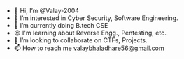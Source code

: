 

- 👋 Hi, I’m @Valay-2004
- 👀 I’m interested in Cyber Security, Software Engineering.
- 🌱 I’m currently doing B.tech CSE
- 😉 I'm learning about Reverse Engg., Pentesting, etc.
- 💞️ I’m looking to collaborate on CTFs, Projects.
- 📫 How to reach me valaybhaladhare56@gmail.com

<!---
Valay-2004/Valay-2004 is a ✨ special ✨ repository because its `README.md` (this file) appears on your GitHub profile.
You can click the Preview link to take a look at your changes.
--->
